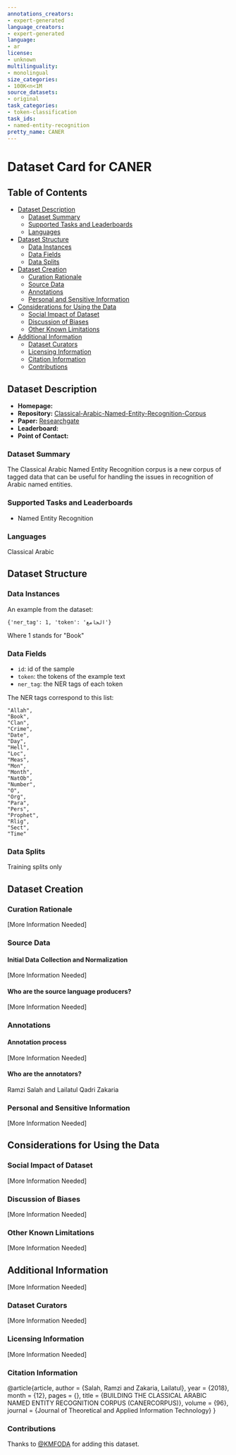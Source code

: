```yaml
---
annotations_creators:
- expert-generated
language_creators:
- expert-generated
language:
- ar
license:
- unknown
multilinguality:
- monolingual
size_categories:
- 100K<n<1M
source_datasets:
- original
task_categories:
- token-classification
task_ids:
- named-entity-recognition
pretty_name: CANER
---
```


# Dataset Card for CANER

## Table of Contents
- [Dataset Description](#dataset-description)
  - [Dataset Summary](#dataset-summary)
  - [Supported Tasks and Leaderboards](#supported-tasks-and-leaderboards)
  - [Languages](#languages)
- [Dataset Structure](#dataset-structure)
  - [Data Instances](#data-instances)
  - [Data Fields](#data-fields)
  - [Data Splits](#data-splits)
- [Dataset Creation](#dataset-creation)
  - [Curation Rationale](#curation-rationale)
  - [Source Data](#source-data)
  - [Annotations](#annotations)
  - [Personal and Sensitive Information](#personal-and-sensitive-information)
- [Considerations for Using the Data](#considerations-for-using-the-data)
  - [Social Impact of Dataset](#social-impact-of-dataset)
  - [Discussion of Biases](#discussion-of-biases)
  - [Other Known Limitations](#other-known-limitations)
- [Additional Information](#additional-information)
  - [Dataset Curators](#dataset-curators)
  - [Licensing Information](#licensing-information)
  - [Citation Information](#citation-information)
  - [Contributions](#contributions)

## Dataset Description

- **Homepage:** 
- **Repository:** [Classical-Arabic-Named-Entity-Recognition-Corpus](https://github.com/RamziSalah)
- **Paper:** [Researchgate](https://www.researchgate.net/publication/330075080_BUILDING_THE_CLASSICAL_ARABIC_NAMED_ENTITY_RECOGNITION_CORPUS_CANERCORPUS)
- **Leaderboard:**
- **Point of Contact:** 

### Dataset Summary

The Classical Arabic Named Entity Recognition corpus is a new corpus of tagged data that can be useful for handling the issues in recognition of Arabic named entities.

### Supported Tasks and Leaderboards

- Named Entity Recognition

### Languages

Classical Arabic

## Dataset Structure

### Data Instances

An example from the dataset:
```
{'ner_tag': 1, 'token': 'الجامع'}
```
Where 1 stands for "Book"

### Data Fields

- `id`: id of the sample
 - `token`: the tokens of the example text
 - `ner_tag`: the NER tags of each token

The NER tags correspond to this list:
 ```
"Allah",
"Book",
"Clan",
"Crime",
"Date",
"Day",
"Hell",
"Loc",
"Meas",
"Mon",
"Month",
"NatOb",
"Number",
"O",
"Org",
"Para",
"Pers",
"Prophet",
"Rlig",
"Sect",
"Time"
 ```

### Data Splits

Training splits only

## Dataset Creation

### Curation Rationale

[More Information Needed]

### Source Data

#### Initial Data Collection and Normalization

[More Information Needed]

#### Who are the source language producers?

[More Information Needed]

### Annotations

#### Annotation process

[More Information Needed]

#### Who are the annotators?

Ramzi Salah and Lailatul Qadri Zakaria

### Personal and Sensitive Information

[More Information Needed]

## Considerations for Using the Data

### Social Impact of Dataset

[More Information Needed]

### Discussion of Biases

[More Information Needed]

### Other Known Limitations

[More Information Needed]

## Additional Information

[More Information Needed]

### Dataset Curators

[More Information Needed]

### Licensing Information

[More Information Needed]

### Citation Information

@article{article,
author = {Salah, Ramzi and Zakaria, Lailatul},
year = {2018},
month = {12},
pages = {},
title = {BUILDING THE CLASSICAL ARABIC NAMED ENTITY RECOGNITION CORPUS (CANERCORPUS)},
volume = {96},
journal = {Journal of Theoretical and Applied Information Technology}
}

### Contributions

Thanks to [@KMFODA](https://github.com/KMFODA) for adding this dataset.
